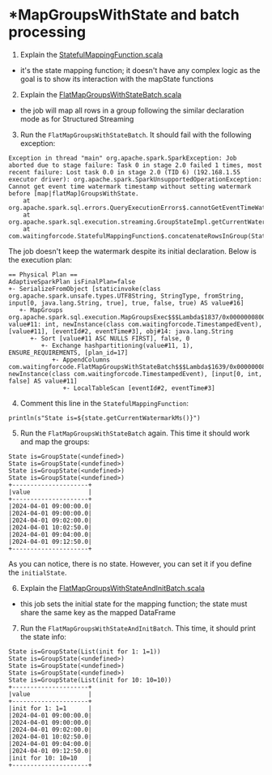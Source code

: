 # *MapGroupsWithState and batch processing

1. Explain the [StatefulMappingFunction.scala](src%2Fmain%2Fscala%2Fcom%2Fwaitingforcode%2FStatefulMappingFunction.scala)
* it's the state mapping function; it doesn't have any complex logic as the goal is to show its interaction with the 
  mapState functions
2. Explain the [FlatMapGroupsWithStateBatch.scala](src%2Fmain%2Fscala%2Fcom%2Fwaitingforcode%2FFlatMapGroupsWithStateBatch.scala)
* the job will map all rows in a group following the similar declaration mode as for Structured Streaming
3. Run the `FlatMapGroupsWithStateBatch`. It should fail with the following exception:
```
Exception in thread "main" org.apache.spark.SparkException: Job aborted due to stage failure: Task 0 in stage 2.0 failed 1 times, most recent failure: Lost task 0.0 in stage 2.0 (TID 6) (192.168.1.55 executor driver): org.apache.spark.SparkUnsupportedOperationException: Cannot get event time watermark timestamp without setting watermark before [map|flatMap]GroupsWithState.
	at org.apache.spark.sql.errors.QueryExecutionErrors$.cannotGetEventTimeWatermarkError(QueryExecutionErrors.scala:1835)
	at org.apache.spark.sql.execution.streaming.GroupStateImpl.getCurrentWatermarkMs(GroupStateImpl.scala:142)
	at com.waitingforcode.StatefulMappingFunction$.concatenateRowsInGroup(StatefulMappingFunction.scala:10)
```

The job doesn't keep the watermark despite its initial declaration. Below is the execution plan:
```
== Physical Plan ==
AdaptiveSparkPlan isFinalPlan=false
+- SerializeFromObject [staticinvoke(class org.apache.spark.unsafe.types.UTF8String, StringType, fromString, input[0, java.lang.String, true], true, false, true) AS value#16]
   +- MapGroups org.apache.spark.sql.execution.MapGroupsExec$$$Lambda$1837/0x0000000800f06040@dd3e1e3, value#11: int, newInstance(class com.waitingforcode.TimestampedEvent), [value#11], [eventId#2, eventTime#3], obj#14: java.lang.String
      +- Sort [value#11 ASC NULLS FIRST], false, 0
         +- Exchange hashpartitioning(value#11, 1), ENSURE_REQUIREMENTS, [plan_id=17]
            +- AppendColumns com.waitingforcode.FlatMapGroupsWithStateBatch$$$Lambda$1639/0x0000000800dfd840@7804a783, newInstance(class com.waitingforcode.TimestampedEvent), [input[0, int, false] AS value#11]
               +- LocalTableScan [eventId#2, eventTime#3]
```

4. Comment this line in the `StatefulMappingFunction`:
```
println(s"State is=${state.getCurrentWatermarkMs()}")
```

5. Run the `FlatMapGroupsWithStateBatch` again. This time it should work and map the groups:

```
State is=GroupState(<undefined>)
State is=GroupState(<undefined>)
State is=GroupState(<undefined>)
State is=GroupState(<undefined>)
+---------------------+
|value                |
+---------------------+
|2024-04-01 09:00:00.0|
|2024-04-01 09:00:00.0|
|2024-04-01 09:02:00.0|
|2024-04-01 10:02:50.0|
|2024-04-01 09:04:00.0|
|2024-04-01 09:12:50.0|
+---------------------+
```

As you can notice, there is no state. However, you can set it if you define the `initialState`.

6. Explain the [FlatMapGroupsWithStateAndInitBatch.scala](src%2Fmain%2Fscala%2Fcom%2Fwaitingforcode%2FFlatMapGroupsWithStateAndInitBatch.scala)
* this job sets the initial state for the mapping function; the state must share the same key as the mapped DataFrame

7. Run the `FlatMapGroupsWithStateAndInitBatch`. This time, it should print the state info:

```
State is=GroupState(List(init for 1: 1=1))
State is=GroupState(<undefined>)
State is=GroupState(<undefined>)
State is=GroupState(<undefined>)
State is=GroupState(List(init for 10: 10=10))
+---------------------+
|value                |
+---------------------+
|init for 1: 1=1      |
|2024-04-01 09:00:00.0|
|2024-04-01 09:00:00.0|
|2024-04-01 09:02:00.0|
|2024-04-01 10:02:50.0|
|2024-04-01 09:04:00.0|
|2024-04-01 09:12:50.0|
|init for 10: 10=10   |
+---------------------+
```